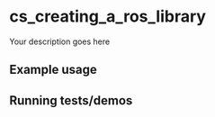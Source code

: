 # cs_creating_a_ros_library

Your description goes here

## Example usage

## Running tests/demos
    
